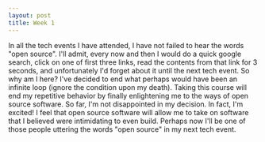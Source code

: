```yaml
---
layout: post
title: Week 1
---
```


In all the tech events I have attended, I have not failed to hear the words "open source". I'll admit, every now and then I would do a quick google search, click on one of first three links, read the contents from that link for 3 seconds, and unfortunately I'd forget about it until the next tech event. So why am I here? I've decided to end what perhaps would have been an infinite loop (ignore the condition upon my death). Taking this course will end my repetitive behavior by finally enlightening me to the ways of open source software. So far, I'm not disappointed in my decision. In fact, I'm excited! I feel that open source software will allow me to take on software that I believed were intimidating to even build. Perhaps now I'll be one of those people uttering the words "open source" in my next tech event.
